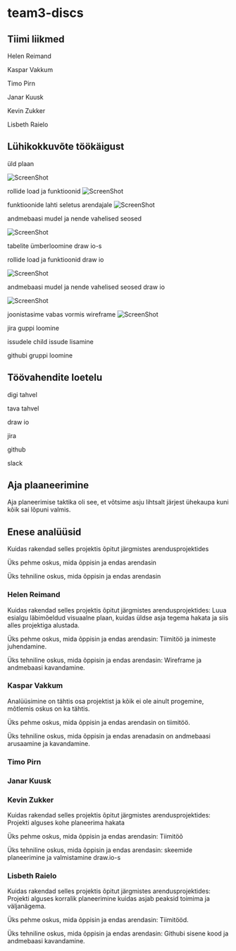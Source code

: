 # team3-discs
## Tiimi liikmed
Helen Reimand

Kaspar Vakkum

Timo Pirn

Janar Kuusk

Kevin Zukker

Lisbeth Raielo

## Lühikokkuvõte töökäigust
üld plaan

![ScreenShot](/pildid/diski%20rendisüsteemi%20üldplaan%20drawio.png)

rollide load ja funktioonid
![ScreenShot](/pildid/Rollid%20ja%20funktsioonid.jpg)

funktioonide lahti seletus arendajale
![ScreenShot](/pildid/Funktsioonide%20lahtiseletamine.jpg)

andmebaasi mudel ja nende vahelised seosed

![ScreenShot](/pildid/Andmebaasi%20mudel%20ja%20seosed.jpg)

tabelite ümberloomine draw io-s

rollide load ja funktioonid draw io

![ScreenShot](/pildid/Rollid%20ja%20funktsioonid%20drawio.png)

andmebaasi mudel ja nende vahelised seosed draw io

![ScreenShot](/pildid/Andmebaasi%20mudel%20ja%20seosed%20drawiouus.png)

joonistasime vabas vormis wireframe
![ScreenShot](/pildid/Wireframe.jpg)

jira guppi loomine

issudele child issude lisamine

githubi gruppi loomine
## Töövahendite loetelu
digi tahvel

tava tahvel

draw io

jira

github

slack

## Aja plaaneerimine
Aja planeerimise taktika oli see, et võtsime asju lihtsalt järjest ühekaupa kuni kõik sai lõpuni valmis.
## Enese analüüsid
Kuidas rakendad selles projektis õpitut järgmistes arendusprojektides

Üks pehme oskus, mida õppisin ja endas arendasin

Üks tehniline oskus, mida õppisin ja endas arendasin
### Helen Reimand
Kuidas rakendad selles projektis õpitut järgmistes arendusprojektides: Luua esialgu läbimõeldud visuaalne plaan, kuidas üldse asja tegema hakata ja siis alles projektiga alustada.

Üks pehme oskus, mida õppisin ja endas arendasin: Tiimitöö ja inimeste juhendamine. 

Üks tehniline oskus, mida õppisin ja endas arendasin: Wireframe ja andmebaasi kavandamine.
### Kaspar Vakkum
Analüüsimine on tähtis osa projektist ja kõik ei ole ainult progemine, mõtlemis oskus on ka tähtis.

Üks pehme oskus, mida õppisin ja endas arendasin on tiimitöö.

Üks tehniline oskus, mida õppisin ja endas arenadasin on andmebaasi arusaamine ja kavandamine.
### Timo Pirn
### Janar Kuusk
### Kevin Zukker
Kuidas rakendad selles projektis õpitut järgmistes arendusprojektides: Projekti alguses kohe planeerima hakata

Üks pehme oskus, mida õppisin ja endas arendasin: Tiimitöõ

Üks tehniline oskus, mida õppisin ja endas arendasin: skeemide planeerimine ja valmistamine draw.io-s


### Lisbeth Raielo
Kuidas rakendad selles projektis õpitut järgmistes arendusprojektides: Projekti alguses korralik planeerimine kuidas asjab peaksid toimima ja väljanägema.

Üks pehme oskus, mida õppisin ja endas arendasin: Tiimitööd.

Üks tehniline oskus, mida õppisin ja endas arendasin: Githubi sisene kood ja andmebaasi kavandamine.
